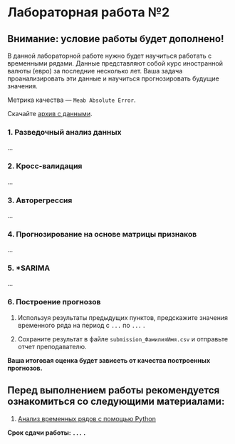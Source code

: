 ﻿# Лабораторная работа №2

## Внимание: условие работы будет дополнено!

В данной лабораторной работе нужно будет научиться работать с временными рядами. Данные представляют собой курс иностранной валюты (евро) за последние несколько лет. Ваша задача проанализировать эти данные и научиться прогнозировать
будущие значения.
 
Метрика качества — `Meab Absolute Error`.

Скачайте [архив с данными](https://drive.google.com/file/d/1fdjCswQ64LnhdNPiATE5HbmSZuKDsCSf/view?usp=sharing).


### 1. Разведочный анализ данных

...

### 2. Кросс-валидация

...


### 3. Авторегрессия

...


### 4. Прогнозирование на основе матрицы признаков

...


### 5. *SARIMA  

...

### 6. Построение прогнозов

1. Используя результаты предыдущих пунктов, предскажите значения временного ряда на период с `...` по `...` . 

2. Сохраните результат в файле `submission_ФамилияИмя.csv` и отправьте отчет преподавателю.


__Ваша итоговая оценка будет зависеть от качества построенных прогнозов.__


## Перед выполнением работы рекомендуется ознакомиться со следующими материалами:
1. [Анализ временных рядов с помощью Python](https://habr.com/ru/company/ods/blog/327242/)

__Срок сдачи работы: `...` .__
